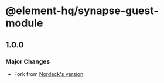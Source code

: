 # @element-hq/synapse-guest-module

## 1.0.0

### Major Changes

- Fork from [Nordeck's version](https://github.com/nordeck/element-web-modules/tree/main/packages/synapse-guest-module).
